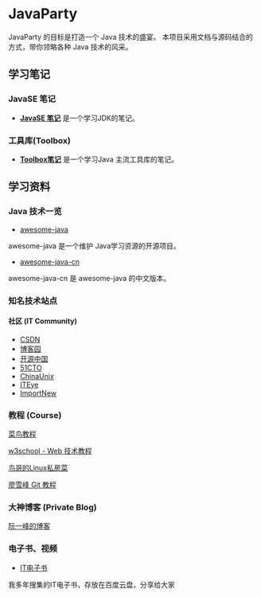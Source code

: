 # JavaParty
JavaParty 的目标是打造一个 Java 技术的盛宴。
本项目采用文档与源码结合的方式，带你领略各种 Java 技术的风采。



## 学习笔记
### JavaSE 笔记
- [**JavaSE 笔记**](https://github.com/atlantis1024/JavaParty/tree/master/docs/%E7%BC%96%E7%A8%8B/javase/README.md) 是一个学习JDK的笔记。

### 工具库(Toolbox)
- [**Toolbox笔记**](https://github.com/atlantis1024/JavaParty/blob/master/docs/%E7%BC%96%E7%A8%8B/toolbox/README.md) 是一个学习Java 主流工具库的笔记。




## 学习资料
### Java 技术一览
- [awesome-java](https://github.com/akullpp/awesome-java)

awesome-java 是一个维护 Java学习资源的开源项目。

- [awesome-java-cn](https://github.com/jobbole/awesome-java-cn)

awesome-java-cn 是 awesome-java 的中文版本。



### 知名技术站点
#### 社区 (IT Community)

- [CSDN](http://www.csdn.net/)
- [博客园](http://www.cnblogs.com/)
- [开源中国](http://www.oschina.net/)
- [51CTO](http://www.51cto.com/)
- [ChinaUnix](http://www.chinaunix.net/)
- [ITEye](http://www.iteye.com/)
- [ImportNew](http://www.importnew.com/)


### 教程 (Course)

[菜鸟教程](http://www.runoob.com/)

[w3school - Web 技术教程](http://www.w3school.com.cn/)

[鸟哥的Linux私房菜](http://linux.vbird.org/)

[廖雪峰 Git 教程](http://www.liaoxuefeng.com/wiki/0013739516305929606dd18361248578c67b8067c8c017b000/)

### 大神博客 (Private Blog)

[阮一峰的博客](http://www.ruanyifeng.com/blog/)

### 电子书、视频
- [IT电子书](http://pan.baidu.com/s/1kVS9QOf)

我多年搜集的IT电子书，存放在百度云盘，分享给大家




